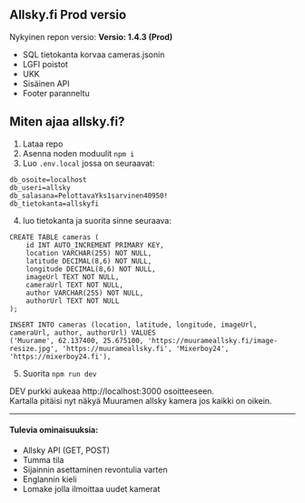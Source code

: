## Allsky.fi Prod versio


Nykyinen repon versio: **Versio: 1.4.3 (Prod)**
- SQL tietokanta korvaa cameras.jsonin
- LGFI poistot
- UKK
- Sisäinen API
- Footer paranneltu

## Miten ajaa allsky.fi?
1. Lataa repo
2. Asenna noden moduulit `npm i`
3. Luo `.env.local` jossa on seuraavat:
```
db_osoite=localhost
db_useri=allsky
db_salasana=PelottavaYks1sarvinen40950!
db_tietokanta=allskyfi
```
4. luo tietokanta ja suorita sinne seuraava:
```
CREATE TABLE cameras (
    id INT AUTO_INCREMENT PRIMARY KEY,
    location VARCHAR(255) NOT NULL,
    latitude DECIMAL(8,6) NOT NULL,
    longitude DECIMAL(8,6) NOT NULL,
    imageUrl TEXT NOT NULL,
    cameraUrl TEXT NOT NULL,
    author VARCHAR(255) NOT NULL,
    authorUrl TEXT NOT NULL
);

INSERT INTO cameras (location, latitude, longitude, imageUrl, cameraUrl, author, authorUrl) VALUES
('Muurame', 62.137400, 25.675100, 'https://muurameallsky.fi/image-resize.jpg', 'https://muurameallsky.fi', 'Mixerboy24', 'https://mixerboy24.fi'),
```
5. Suorita `npm run dev` 

DEV purkki aukeaa http://localhost:3000 osoitteeseen.   
Kartalla pitäisi nyt näkyä Muuramen allsky kamera jos kaikki on oikein.

---
#### Tulevia ominaisuuksia:
- Allsky API (GET, POST) 
- Tumma tila
- Sijainnin asettaminen revontulia varten
- Englannin kieli
- Lomake jolla ilmoittaa uudet kamerat
